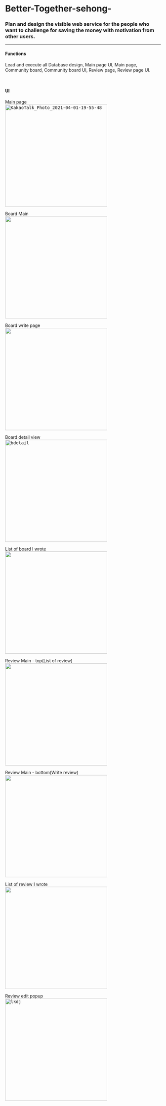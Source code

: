 # Better-Together-sehong-

### Plan and design the visible web service for the people who want to challenge for saving the money with motivation from other users.
---

#### Functions
Lead and execute all Database design, Main page UI, Main page, Community board, Community board UI, Review page, Review page UI.

<br>

#### UI

Main page  
<kbd>
<img width="330" alt="KakaoTalk_Photo_2021-04-01-19-55-48" src="https://user-images.githubusercontent.com/76933763/113812647-6a159a80-97a9-11eb-8baf-30f0fb2aa0c9.png">
</kbd>  

Board Main  
<kbd>
  <img width="330" src="https://user-images.githubusercontent.com/76933763/113812796-a943eb80-97a9-11eb-9ab5-31961a4ca811.png">
</kbd>

Board write page  
<kbd>
<img width="330" src="https://user-images.githubusercontent.com/76933763/113813306-9ed62180-97aa-11eb-8711-30f116025555.png">
</kbd>


Board detail view    
<kbd>
<img width="330" alt="bdetail" src="https://user-images.githubusercontent.com/76933763/113814737-11480100-97ad-11eb-8f15-0df52dbda762.png">
</kbd>

List of board I wrote   
<kbd>
<img width="330" src="https://user-images.githubusercontent.com/76933763/113813691-553a0680-97ab-11eb-9a99-1a5b3b54de25.png">
</kbd>

Review Main - top(List of review)  
<kbd>
<img width="330" src="https://user-images.githubusercontent.com/76933763/113813751-73076b80-97ab-11eb-82ba-de59df9e8369.png">
</kbd>

Review Main - bottom(Write review)  
<kbd>
  <img width="330" src="https://user-images.githubusercontent.com/76933763/113813778-81558780-97ab-11eb-8643-705074fb8126.png">
</kbd>

List of review I wrote  
<kbd>
  <img width="330" src="https://user-images.githubusercontent.com/76933763/113813881-ae099f00-97ab-11eb-8aad-632b34e3423d.png">
</kbd>

Review edit popup   
<kbd>
<img width="330" alt="lkdj" src="https://user-images.githubusercontent.com/76933763/113814420-9979d680-97ac-11eb-9f51-62ce0d586cce.png">
</kbd>





